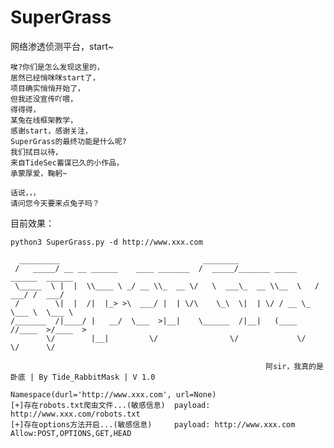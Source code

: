# SuperGrass
网络渗透侦测平台，start~

    唉?你们是怎么发现这里的，
    居然已经悄咪咪start了，
    项目确实悄悄开始了，
    但我还没宣传吖喂，
    得得得，
    某兔在线框架教学，
    感谢start，感谢关注，
    SuperGrass的最终功能是什么呢?
    我们拭目以待，
    来自TideSec蓄谋已久的小作品，
    承蒙厚爱，鞠躬~
    
    话说，，，
    请问您今天要来点兔子吗？

目前效果：
```
python3 SuperGrass.py -d http://www.xxx.com

  _________                                ________
 /   _____/ __ __ ______    ____ _______  /  _____/_______ _____     ______  ______
 \_____  \ |  |  \\____ \ _/ __ \\_  __ \/   \  ___\_  __ \\__  \   /  ___/ /  ___/
 /        \|  |  /|  |_> >\  ___/ |  | \/\    \_\  \|  | \/ / __ \_ \___ \  \___ \
/_______  /|____/ |   __/  \___  >|__|    \______  /|__|   (____  //____  >/____  >
        \/        |__|         \/                \/             \/      \/      \/

                                                         阿sir，我真的是卧底 | By Tide_RabbitMask | V 1.0

Namespace(durl='http://www.xxx.com', url=None)
[+]存在robots.txt爬虫文件...(敏感信息)  payload: http://www.xxx.com/robots.txt
[+]存在options方法开启...(敏感信息)     payload: http://www.xxx.com  Allow:POST,OPTIONS,GET,HEAD

```
